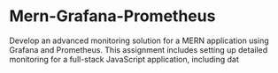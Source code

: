# Mern-Grafana-Prometheus
Develop an advanced monitoring solution for a MERN application using Grafana and Prometheus. This assignment includes setting up detailed monitoring for a full-stack JavaScript application, including dat
